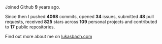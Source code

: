 Joined Github **9** years ago.

Since then I pushed **4068** commits, opened **34** issues, submitted **48** pull requests, received **825** stars across **109** personal projects and contributed to **17** public repositories.

Find out more about me on [lukasbach.com](https://lukasbach.com)
